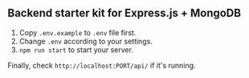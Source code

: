## Backend starter kit for Express.js + MongoDB

1. Copy `.env.example` to `.env` file first.
2. Change `.env` according to your settings.
3. `npm run start` to start your server.

Finally, check `http://localhost:PORT/api/` if it's running.

